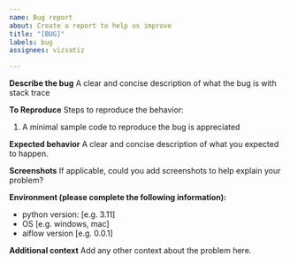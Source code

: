 ```yaml
---
name: Bug report
about: Create a report to help us improve
title: "[BUG]"
labels: bug
assignees: vizsatiz

---
```


**Describe the bug**
A clear and concise description of what the bug is with stack trace

**To Reproduce**
Steps to reproduce the behavior:
1. A minimal sample code to reproduce the bug is appreciated 

**Expected behavior**
A clear and concise description of what you expected to happen.

**Screenshots**
If applicable, could you add screenshots to help explain your problem?

**Environment (please complete the following information):**
 - python version: [e.g. 3.11]
 - OS [e.g. windows, mac]
 - aiflow version [e.g. 0.0.1]

**Additional context**
Add any other context about the problem here.
